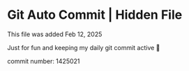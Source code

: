 # Git Auto Commit | Hidden File

This file was added Feb 12, 2025

Just for fun and keeping my daily git commit active 🤪

commit number: 1425021
